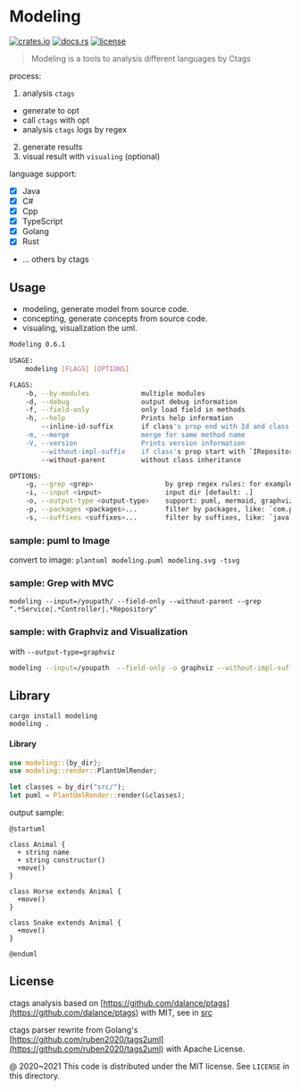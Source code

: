 # Modeling

[![crates.io](https://img.shields.io/crates/v/modeling.svg)](https://crates.io/crates/modeling)
[![docs.rs](https://docs.rs/modeling/badge.svg)](https://docs.rs/modeling/)
[![license](https://img.shields.io/crates/l/modeling)](https://github.com/inherd/modeling/blob/master/LICENSE)

> Modeling is a tools to analysis different languages by Ctags

process:

1. analysis `ctags`
  - generate to opt
  - call `ctags` with opt
  - analysis `ctags` logs by regex
2. generate results
3. visual result with `visualing` (optional)

language support:

 - [x] Java
 - [x] C#
 - [x] Cpp
 - [x] TypeScript
 - [x] Golang
 - [x] Rust
 - ... others by ctags

## Usage

 - modeling, generate model from source code.
 - concepting, generate concepts from source code.
 - visualing, visualization the uml.

```bash
Modeling 0.6.1

USAGE:
    modeling [FLAGS] [OPTIONS]

FLAGS:
    -b, --by-modules             multiple modules
    -d, --debug                  output debug information
    -f, --field-only             only load field in methods
    -h, --help                   Prints help information
        --inline-id-suffix       if class's prop end with Id and class in list, will replace `int` type to `xxClass`
    -m, --merge                  merge for same method name
    -V, --version                Prints version information
        --without-impl-suffix    if class's prop start with `IRepository` will become `Repository`
        --without-parent         without class inheritance

OPTIONS:
    -g, --grep <grep>                  by grep regex rules: for example: `.*Service` [default: ]
    -i, --input <input>                input dir [default: .]
    -o, --output-type <output-type>    support: puml, mermaid, graphviz with json [default: puml]
    -p, --packages <packages>...       filter by packages, like: `com.phodal.modeling`
    -s, --suffixes <suffixes>...       filter by suffixes, like: `java` for .java file
```

### sample: puml to Image

convert to image: `plantuml modeling.puml modeling.svg -tsvg`

### sample: Grep with MVC

```
modeling --input=/youpath/ --field-only --without-parent --grep ".*Service|.*Controller|.*Repository"
```

### sample: with Graphviz and Visualization

with `--output-type=graphviz`

```bash
modeling --input=/youpath  --field-only -o graphviz --without-impl-suffix
```

## Library

```
cargo install modeling
modeling .
```

#### Library

```rust
use modeling::{by_dir};
use modeling::render::PlantUmlRender;

let classes = by_dir("src/");
let puml = PlantUmlRender::render(&classes);
```

output sample:

```puml
@startuml

class Animal {
  + string name
  + string constructor()
  +move()
}

class Horse extends Animal {
  +move()
}

class Snake extends Animal {
  +move()
}

@enduml
```

License
---

ctags analysis based on [https://github.com/dalance/ptags](https://github.com/dalance/ptags) with MIT, see in [src](plugins/coco_struct_analysis/src)

ctags parser rewrite from Golang's [https://github.com/ruben2020/tags2uml](https://github.com/ruben2020/tags2uml) with Apache License.

@ 2020~2021 This code is distributed under the MIT license. See `LICENSE` in this directory.
